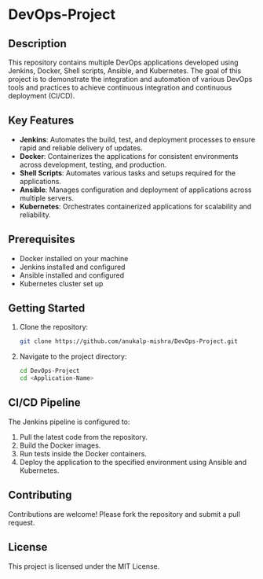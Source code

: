 # DevOps-Project

## Description

This repository contains multiple DevOps applications developed using Jenkins, Docker, Shell scripts, Ansible, and Kubernetes. The goal of this project is to demonstrate the integration and automation of various DevOps tools and practices to achieve continuous integration and continuous deployment (CI/CD).

## Key Features

- **Jenkins**: Automates the build, test, and deployment processes to ensure rapid and reliable delivery of updates.
- **Docker**: Containerizes the applications for consistent environments across development, testing, and production.
- **Shell Scripts**: Automates various tasks and setups required for the applications.
- **Ansible**: Manages configuration and deployment of applications across multiple servers.
- **Kubernetes**: Orchestrates containerized applications for scalability and reliability.

## Prerequisites

- Docker installed on your machine
- Jenkins installed and configured
- Ansible installed and configured
- Kubernetes cluster set up

## Getting Started

1. Clone the repository:
    ```sh
    git clone https://github.com/anukalp-mishra/DevOps-Project.git
    ```
2. Navigate to the project directory:
    ```sh
    cd DevOps-Project
    cd <Application-Name>
    ```

## CI/CD Pipeline

The Jenkins pipeline is configured to:
1. Pull the latest code from the repository.
2. Build the Docker images.
3. Run tests inside the Docker containers.
4. Deploy the application to the specified environment using Ansible and Kubernetes.

## Contributing

Contributions are welcome! Please fork the repository and submit a pull request.

## License

This project is licensed under the MIT License.
